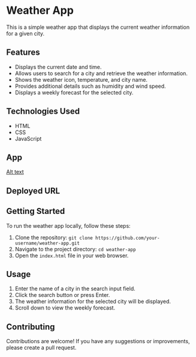 # Weather App

This is a simple weather app that displays the current weather information for a given city.

## Features

- Displays the current date and time.
- Allows users to search for a city and retrieve the weather information.
- Shows the weather icon, temperature, and city name.
- Provides additional details such as humidity and wind speed.
- Displays a weekly forecast for the selected city.

## Technologies Used

- HTML
- CSS
- JavaScript


## App

[Alt text](<Images/Screenshot 2023-08-14 at 10.37.51 AM.png>)

## Deployed URL





## Getting Started

To run the weather app locally, follow these steps:

1. Clone the repository: `git clone https://github.com/your-username/weather-app.git`
2. Navigate to the project directory: `cd weather-app`
3. Open the `index.html` file in your web browser.

## Usage

1. Enter the name of a city in the search input field.
2. Click the search button or press Enter.
3. The weather information for the selected city will be displayed.
4. Scroll down to view the weekly forecast.

## Contributing

Contributions are welcome! If you have any suggestions or improvements, please create a pull request.